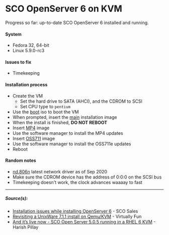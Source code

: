 # SCO OpenServer 6 on KVM

Progress so far: up-to-date SCO OpenServer 6 installed and running.

#### System
 - Fedora 32, 64-bit
 - Linux 5.9.0-rc3

#### Issues to fix
 - Timekeeping

#### Installation process
 - Create the VM
    - Set the hard drive to SATA (AHCI), and the CDROM to SCSI
    - Set CPU type to `pentium`
 - Use the [boot][boot] iso to boot the VM
 - When prompted, insert the [main][mainiso] installation image
 - When the install is finished, **DO NOT REBOOT**
 - Insert [MP4][mp4] image
 - Use the software manager to install the MP4 updates
 - Insert [OSS711][oss711] image
 - Use the software manager to install the OSS711e updates
 - Reboot
 
 
#### Random  notes
 - [nd.806n][nd] latest network driver as of Sep 2020
 - Make sure the CDROM device has the address of 0:0:0 on the SCSI bus
 - Timekeeping doesn't work, the clock advances waaaay to fast

<hr />

##### Source(s):
 - [Installation issues while installing OpenServer 6][instissues] - SCO Sales
 - [Revisiting a UnixWare 7.1.1 install on Qemu/KVM][revisit] - Virtually Fun
  - [And it’s live now - SCO Open Server 5.0.5 running in a RHEL 6 KVM][livenow] - Harish Pillay

[livenow]: https://harishpillay.com/2012/05/08/and-its-live-now-sco-open-server-5-0-5-running-in-a-rhel-6-kvm/
[boot]: ftp://ftpput.sco.com/tmp/support/ISO/OpenServer-6.0.0Ni-boot-2012-12-04.iso
[nd]: ftp://ftp.sco.com/pub/openserver6/600/drivers/nd.806n/nd.806n.image
[mainiso]: ftp://ftp.sco.com/pub/openserver6/600/iso/OpenServer-6.0.0-Mar2006/OpenServer-6.0.0Ni-2006-02-08-1513.iso
[mp4]: ftp://ftp.sco.com/pub/openserver6/600/mp/osr600mp4/osr600mp4_cd1.iso
[oss711]: ftp://ftp.sco.com/pub/openserver6/600/patches/oss711e/oss711e.iso
[instissues]: https://www.scosales.com/ta/kb/127884.html
[revisit]: https://virtuallyfun.com/wordpress/2018/01/31/revisiting-a-unixware-7-1-1-install-on-qemu-kvm/